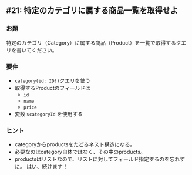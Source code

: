 ## #21: 特定のカテゴリに属する商品一覧を取得せよ

### お題
特定のカテゴリ（Category）に属する商品（Product）を一覧で取得するクエリを書いてください。

### 要件
- `category(id: ID!)`クエリを使う
- 取得するProductのフィールドは
  - `id`
  - `name`
  - `price`
- 変数 `$categoryId` を使用する

### ヒント
- categoryからproductsをたどるネスト構造になる。
- 必要なのはcategory自体ではなく、その中のproducts。
- productsはリストなので、リストに対してフィールド指定するのを忘れずに。
はい、続けます！


